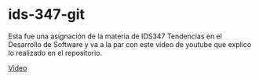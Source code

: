 # ids-347-git

Esta fue una asignación de la materia de IDS347 Tendencias en el Desarrollo de Software y va a la par con este video de youtube que explico lo realizado en el repositorio.

[Video](https://youtu.be/4pZ52Uhfnmk)
